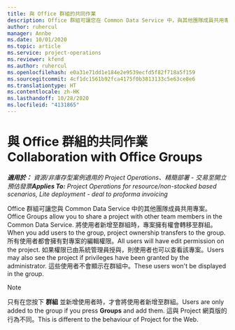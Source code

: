 ```yaml
---
title: 與 Office 群組的共同作業
description: Office 群組可讓您在 Common Data Service 中，與其他團隊成員共用專案。
author: ruhercul
manager: Annbe
ms.date: 10/01/2020
ms.topic: article
ms.service: project-operations
ms.reviewer: kfend
ms.author: ruhercul
ms.openlocfilehash: e0a31e71dd1e184e2e9539ecfd5f82f718a5f159
ms.sourcegitcommit: 4cf1dc1561b92fca4175f0b3813133c5e63ce8e6
ms.translationtype: HT
ms.contentlocale: zh-HK
ms.lasthandoff: 10/28/2020
ms.locfileid: "4131865"
---
```

# <a name="collaboration-with-office-groups"></a><span data-ttu-id="ce482-103">與 Office 群組的共同作業</span><span class="sxs-lookup"><span data-stu-id="ce482-103">Collaboration with Office Groups</span></span>

<span data-ttu-id="ce482-104">_**適用於：** 資源/非庫存型案例適用的 Project Operations、精簡部署 - 交易至開立預估發票_</span><span class="sxs-lookup"><span data-stu-id="ce482-104">_**Applies To:** Project Operations for resource/non-stocked based scenarios, Lite deployment - deal to proforma invoicing_</span></span>

<span data-ttu-id="ce482-105">Office 群組可讓您與 Common Data Service 中的其他團隊成員共用專案。</span><span class="sxs-lookup"><span data-stu-id="ce482-105">Office Groups allow you to share a project with other team members in the Common Data Service.</span></span> <span data-ttu-id="ce482-106">將使用者新增至群組時，專案擁有權會轉移至群組。</span><span class="sxs-lookup"><span data-stu-id="ce482-106">When you add users to the group, project ownership transfers to the group.</span></span> <span data-ttu-id="ce482-107">所有使用者都會擁有對專案的編輯權限。</span><span class="sxs-lookup"><span data-stu-id="ce482-107">All users will have edit permission on the project.</span></span> <span data-ttu-id="ce482-108">如果權限已由系統管理員授與，則使用者也可以查看該專案。</span><span class="sxs-lookup"><span data-stu-id="ce482-108">Users may also see the project if privileges have been granted by the administrator.</span></span> <span data-ttu-id="ce482-109">這些使用者不會顯示在群組中。</span><span class="sxs-lookup"><span data-stu-id="ce482-109">These users won't be displayed in the group.</span></span>

> [!NOTE] 
> <span data-ttu-id="ce482-110">只有在您按下 **群組** 並新增使用者時，才會將使用者新增至群組。</span><span class="sxs-lookup"><span data-stu-id="ce482-110">Users are only added to the group if you press **Groups** and add them.</span></span> <span data-ttu-id="ce482-111">這與 Project 網頁版的行為不同。</span><span class="sxs-lookup"><span data-stu-id="ce482-111">This is different to the behaviour of Project for the Web.</span></span> 

